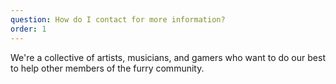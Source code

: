 ```yaml
---
question: How do I contact for more information?
order: 1
---
```


We're a collective of artists, musicians, and gamers who want to do our best to help other members of the furry community.